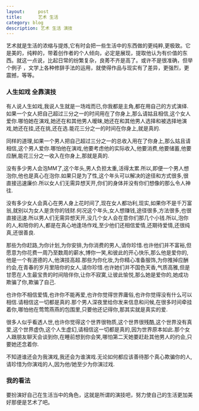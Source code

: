 ```yaml
---
layout:     post
title:      艺术 生活
category: blog
description: 艺术 生活 演技
---
```


艺术就是生活的浓缩与提炼,它有时会把一些生活中的东西做的更纯粹,更极致。它是美的，纯粹的，带着创作者的个人倾向，必定是展现，提取他认为有价值的东西。就这一点说，比起日常的纷繁复杂，良莠不齐是高了。或许不是很准确，但举个例子 ，文学上各种修辞手法的运用，就使得作品与现实有了差异，更强烈，更震撼，等等。

### 人生如戏 全靠演技
有人说人生如戏,我说人生就是一场戏而已,你我都是主角,都在用自己的方式演绎.如果一个女人把自己超过三分之一的时间用在了你身上,那么请姑且相信,这个女人爱你.哪怕她在演戏,她还在和其他男人暧昧,她还在和其他男人选择和被选择地演戏,她还在挂,还在挑,还在选.能花三分之一的时间在你身上,就是真的.

同样的道理,如果一个男人把自己超过三分之一的总收入用在了你身上,那么姑且请相信,这个男人爱你.哪怕他在演戏,他要考虑他的实际收入,他要消费,他要储蓄,他要应酬,能花三分之一收入在你身上,那就是真的.

没有多少男人会泡MM了,这个年头,男人负担太重,活得太累.所以,即便一个男人想泡你,他也是真心在泡你.如果只是为了性,这个年头可以解决的途径和方式很多,很直接迅速廉价.所以女人们无需异想天开,你们的身体并没有你们想像的那么令人神往.

没有多少女人会真心在男人身上花时间了,现在女人都功利,现实,如果你不是千万富翁,就别以为女人是贪你的钱财.何况这个年头,女人想赚钱,途径很多,方法很多,也很直接迅速.所以男人们无需异想天开,没几个女人会在意你们那几个小钱.所以,泡你的人,和陪你的人,都是在真心地逢场作戏,至少他们还相信爱情,还期待爱情,还很纯真,还很善良.

那些为你赶路,为你计划,为你安排,为你消费的男人,请你珍惜.也许他们并不富裕,但愿意为你花费一周乃至数周的薪水,博你一笑,和彼此的开心快乐,那么他是爱你的,他是一个有道德的人,他演技高超.那些为你化妆,为你精心准备服饰,为你推掉应酬约会,在青春的岁月里陪你的女人,请你珍惜.也许她们并不国色天香,气质高雅,但是甘愿在人生最宝贵的时间陪伴你,让你不寂寞,让彼此愉悦,那么她是爱你的,她成功欺骗了你,欺骗了自己.

也许你不相信爱情,也许你不能再爱,也许你觉得世界庸俗,也许你觉得没有什么可以相信.请相信这一切都是真的.那个男人深夜里给你发来信息和问候,在很多时间牵挂着你,哪怕他在莺莺燕燕的包围里,只要他还记得你,那其实就是真实的爱.

很多人似乎看透人世,也许你觉得这个世界很物质,这个世界很残酷,这个世界没有真爱,这个世界虚伪,这个人生虚幻,请相信这一切都是真的,因为世界原本如此.那个女人跟朋友聊天会谈到你,在睡前想到你会笑,哪怕第二天她要赶赴其他男人的约会,只要她还念着你.

不知道谁还会为我演戏,我还会为谁演戏.无论如何都应该善待那个真心欺骗你的人,请珍惜为你演戏的人,因为他/她至少为你演过戏. 

### 我的看法
要扮演好自己在生活当中的角色，这就是所谓的演技吧，努力使自己的生活更加美好那便是艺术了吧。